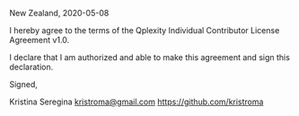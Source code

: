 New Zealand, 2020-05-08

I hereby agree to the terms of the Qplexity Individual Contributor License
Agreement v1.0.

I declare that I am authorized and able to make this agreement and sign this
declaration.

Signed,

Kristina Seregina kristroma@gmail.com https://github.com/kristroma
